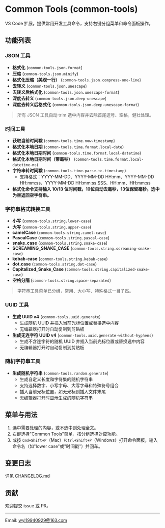 # Common Tools (common-tools)

VS Code 扩展，提供常用开发工具命令，支持右键分组菜单和命令面板操作。

## 功能列表

### JSON 工具
- **格式化** (`common-tools.json.format`)
- **压缩** (`common-tools.json.minify`)
- **格式化压缩（美观一行）** (`common-tools.json.compress-one-line`)
- **去转义** (`common-tools.json.unescape`)
- **去转义后格式化** (`common-tools.json.unescape-format`)
- **深度去转义** (`common-tools.json.deep-unescape`)
- **深度去转义后格式化** (`common-tools.json.deep-unescape-format`)

> 所有 JSON 工具自动 trim 选中内容并去除首尾逗号、空格，健壮处理。

### 时间工具
- **获取当前时间戳** (`common-tools.time.now-timestamp`)
- **格式化本地日期** (`common-tools.time.format.local-date`)
- **格式化本地日期时间** (`common-tools.time.format.local-datetime`)
- **格式化本地日期时间（带毫秒）** (`common-tools.time.format.local-datetime-ms`)
- **字符串转时间戳** (`common-tools.time.parse-to-timestamp`)
  - 支持格式：YYYY-MM-DD、YYYY-MM-DD HH:mm、YYYY-MM-DD HH:mm:ss、YYYY-MM-DD HH:mm:ss.SSS、HH:mm、HH:mm:ss
- **格式化命令支持输入 10/13 位时间戳，10位自动去毫秒，13位保留毫秒。选中为空返回空字符串。**

### 字符串格式转换工具
- **小写** (`common-tools.string.lower-case`)
- **大写** (`common-tools.string.upper-case`)
- **camelCase** (`common-tools.string.camel-case`)
- **PascalCase** (`common-tools.string.pascal-case`)
- **snake_case** (`common-tools.string.snake-case`)
- **SCREAMING_SNAKE_CASE** (`common-tools.string.screaming-snake-case`)
- **kebab-case** (`common-tools.string.kebab-case`)
- **dot.case** (`common-tools.string.dot-case`)
- **Capitalized_Snake_Case** (`common-tools.string.capitalized-snake-case`)
- **空格分隔** (`common-tools.string.space-separated`)

> 字符串工具菜单已分组，常用、大小写、特殊格式一目了然。

### UUID 工具
- **生成 UUID v4** (`common-tools.uuid.generate`)
  - 生成随机 UUID 并插入当前光标位置或替换选中内容
  - 无编辑器打开时自动复制到剪贴板
- **生成无连字符 UUID v4** (`common-tools.uuid.generate-without-hyphens`)
  - 生成不含连字符的随机 UUID 并插入当前光标位置或替换选中内容
  - 无编辑器打开时自动复制到剪贴板

### 随机字符串工具
- **生成随机字符串** (`common-tools.random.generate`)
  - 生成自定义长度和字符集的随机字符串
  - 支持选择数字、小写字母、大写字母和特殊符号组合
  - 插入当前光标位置，如无光标则插入文件末尾
  - 无编辑器打开时显示生成的随机字符串

## 菜单与用法
1. 选中需要处理的内容，或不选中则处理全文。
2. 右键选择"Common Tools"菜单，按分组选择对应功能。
3. 或按 `Cmd+Shift+P`（Mac）/`Ctrl+Shift+P`（Windows）打开命令面板，输入命令名（如"lower case"或"时间戳"）并回车。

## 变更日志
详见 [CHANGELOG.md](./CHANGELOG.md)

## 贡献
欢迎提交 issue 或 PR。

---

Email: wyl19940929@163.com
